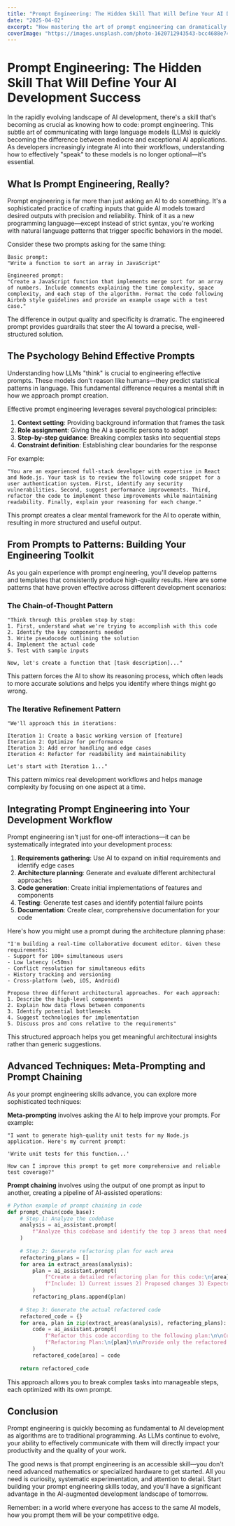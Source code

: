 ```yaml
---
title: "Prompt Engineering: The Hidden Skill That Will Define Your AI Development Success"
date: "2025-04-02"
excerpt: "How mastering the art of prompt engineering can dramatically improve your AI development workflow and unlock capabilities you never knew existed in today"
coverImage: "https://images.unsplash.com/photo-1620712943543-bcc4688e7485"
---
```


# Prompt Engineering: The Hidden Skill That Will Define Your AI Development Success

In the rapidly evolving landscape of AI development, there's a skill that's becoming as crucial as knowing how to code: prompt engineering. This subtle art of communicating with large language models (LLMs) is quickly becoming the difference between mediocre and exceptional AI applications. As developers increasingly integrate AI into their workflows, understanding how to effectively "speak" to these models is no longer optional—it's essential.

## What Is Prompt Engineering, Really?

Prompt engineering is far more than just asking an AI to do something. It's a sophisticated practice of crafting inputs that guide AI models toward desired outputs with precision and reliability. Think of it as a new programming language—except instead of strict syntax, you're working with natural language patterns that trigger specific behaviors in the model.

Consider these two prompts asking for the same thing:

```
Basic prompt:
"Write a function to sort an array in JavaScript"

Engineered prompt:
"Create a JavaScript function that implements merge sort for an array of numbers. Include comments explaining the time complexity, space complexity, and each step of the algorithm. Format the code following Airbnb style guidelines and provide an example usage with a test case."
```

The difference in output quality and specificity is dramatic. The engineered prompt provides guardrails that steer the AI toward a precise, well-structured solution.

## The Psychology Behind Effective Prompts

Understanding how LLMs "think" is crucial to engineering effective prompts. These models don't reason like humans—they predict statistical patterns in language. This fundamental difference requires a mental shift in how we approach prompt creation.

Effective prompt engineering leverages several psychological principles:

1. **Context setting**: Providing background information that frames the task
2. **Role assignment**: Giving the AI a specific persona to adopt
3. **Step-by-step guidance**: Breaking complex tasks into sequential steps
4. **Constraint definition**: Establishing clear boundaries for the response

For example:

```
"You are an experienced full-stack developer with expertise in React and Node.js. Your task is to review the following code snippet for a user authentication system. First, identify any security vulnerabilities. Second, suggest performance improvements. Third, refactor the code to implement these improvements while maintaining readability. Finally, explain your reasoning for each change."
```

This prompt creates a clear mental framework for the AI to operate within, resulting in more structured and useful output.

## From Prompts to Patterns: Building Your Engineering Toolkit

As you gain experience with prompt engineering, you'll develop patterns and templates that consistently produce high-quality results. Here are some patterns that have proven effective across different development scenarios:

### The Chain-of-Thought Pattern

```
"Think through this problem step by step:
1. First, understand what we're trying to accomplish with this code
2. Identify the key components needed
3. Write pseudocode outlining the solution
4. Implement the actual code
5. Test with sample inputs

Now, let's create a function that [task description]..."
```

This pattern forces the AI to show its reasoning process, which often leads to more accurate solutions and helps you identify where things might go wrong.

### The Iterative Refinement Pattern

```
"We'll approach this in iterations:

Iteration 1: Create a basic working version of [feature]
Iteration 2: Optimize for performance
Iteration 3: Add error handling and edge cases
Iteration 4: Refactor for readability and maintainability

Let's start with Iteration 1..."
```

This pattern mimics real development workflows and helps manage complexity by focusing on one aspect at a time.

## Integrating Prompt Engineering into Your Development Workflow

Prompt engineering isn't just for one-off interactions—it can be systematically integrated into your development process:

1. **Requirements gathering**: Use AI to expand on initial requirements and identify edge cases
2. **Architecture planning**: Generate and evaluate different architectural approaches
3. **Code generation**: Create initial implementations of features and components
4. **Testing**: Generate test cases and identify potential failure points
5. **Documentation**: Create clear, comprehensive documentation for your code

Here's how you might use a prompt during the architecture planning phase:

```
"I'm building a real-time collaborative document editor. Given these requirements:
- Support for 100+ simultaneous users
- Low latency (<50ms)
- Conflict resolution for simultaneous edits
- History tracking and versioning
- Cross-platform (web, iOS, Android)

Propose three different architectural approaches. For each approach:
1. Describe the high-level components
2. Explain how data flows between components
3. Identify potential bottlenecks
4. Suggest technologies for implementation
5. Discuss pros and cons relative to the requirements"
```

This structured approach helps you get meaningful architectural insights rather than generic suggestions.

## Advanced Techniques: Meta-Prompting and Prompt Chaining

As your prompt engineering skills advance, you can explore more sophisticated techniques:

**Meta-prompting** involves asking the AI to help improve your prompts. For example:

```
"I want to generate high-quality unit tests for my Node.js application. Here's my current prompt:

'Write unit tests for this function...'

How can I improve this prompt to get more comprehensive and reliable test coverage?"
```

**Prompt chaining** involves using the output of one prompt as input to another, creating a pipeline of AI-assisted operations:

```python
# Python example of prompt chaining in code
def prompt_chain(code_base):
    # Step 1: Analyze the codebase
    analysis = ai_assistant.prompt(
        f"Analyze this codebase and identify the top 3 areas that need refactoring:\n{code_base}"
    )
    
    # Step 2: Generate refactoring plan for each area
    refactoring_plans = []
    for area in extract_areas(analysis):
        plan = ai_assistant.prompt(
            f"Create a detailed refactoring plan for this code:\n{area}\n\n"
            f"Include: 1) Current issues 2) Proposed changes 3) Expected benefits"
        )
        refactoring_plans.append(plan)
    
    # Step 3: Generate the actual refactored code
    refactored_code = {}
    for area, plan in zip(extract_areas(analysis), refactoring_plans):
        code = ai_assistant.prompt(
            f"Refactor this code according to the following plan:\n\nCode:\n{area}\n\n"
            f"Refactoring Plan:\n{plan}\n\nProvide only the refactored code."
        )
        refactored_code[area] = code
    
    return refactored_code
```

This approach allows you to break complex tasks into manageable steps, each optimized with its own prompt.

## Conclusion

Prompt engineering is quickly becoming as fundamental to AI development as algorithms are to traditional programming. As LLMs continue to evolve, your ability to effectively communicate with them will directly impact your productivity and the quality of your work.

The good news is that prompt engineering is an accessible skill—you don't need advanced mathematics or specialized hardware to get started. All you need is curiosity, systematic experimentation, and attention to detail. Start building your prompt engineering skills today, and you'll have a significant advantage in the AI-augmented development landscape of tomorrow.

Remember: in a world where everyone has access to the same AI models, how you prompt them will be your competitive edge.